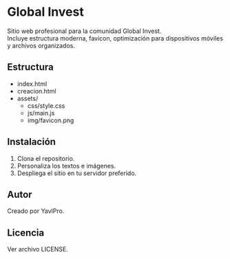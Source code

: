 # Global Invest

Sitio web profesional para la comunidad Global Invest.  
Incluye estructura moderna, favicon, optimización para dispositivos móviles y archivos organizados.

## Estructura

- index.html
- creacion.html
- assets/
  - css/style.css
  - js/main.js
  - img/favicon.png

## Instalación

1. Clona el repositorio.
2. Personaliza los textos e imágenes.
3. Despliega el sitio en tu servidor preferido.

## Autor

Creado por YavlPro.

## Licencia

Ver archivo LICENSE.
